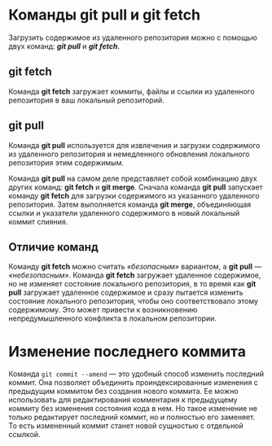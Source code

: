 
# Команды git pull и git fetch
Загрузить содержимое из удаленного репозитория можно с помощью двух команд: ***git pull*** и ***git fetch***.
## git fetch
Команда __git fetch__ загружает коммиты, файлы и ссылки из удаленного репозитория в ваш локальный репозиторий.
## git pull
Команда __git pull__ используется для извлечения и загрузки содержимого 
из удаленного репозитория и немедленного обновления локального репозитория этим содержимым.

Команда __git pull__ на самом деле представляет собой комбинацию двух других команд: __git fetch__ и __git merge__.
Сначала команда __git pull__ запускает команду __git fetch__ для загрузки содержимого из указанного удаленного репозитория.
Затем выполняется команда __git merge__, объединяющая ссылки и указатели удаленного содержимого в новый локальный коммит слияния.

## Отличие команд
Команду __git fetch__ можно считать _«безопасным»_ вариантом, а __git pull__ — _«небезопасным»_. Команда __git fetch__ загружает удаленное содержимое,
но не изменяет состояние локального репозитория, в то время как __git pull__ загружает удаленное содержимое и сразу пытается изменить 
состояние локального репозитория, чтобы оно соответствовало этому содержимому.
Это может привести к возникновению непредумышленного конфликта в локальном репозитории.

# Изменение последнего коммита
Команда `git commit --amend` — это удобный способ изменить последний коммит. Она позволяет объединить проиндексированные изменения с предыдущим коммитом без создания нового коммита. Ее можно использовать для редактирования комментария к предыдущему коммиту без изменения состояния кода в нем. Но такое изменение не только редактирует последний коммит, но и полностью его заменяет. То есть измененный коммит станет новой сущностью с отдельной ссылкой.
